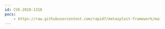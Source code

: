 ```yaml
---
id: CVE-2010-1318
pocs:
    - https://raw.githubusercontent.com/rapid7/metasploit-framework/master/modules/exploits/windows/misc/agentxpp_receive_agentx.rb
---
```

